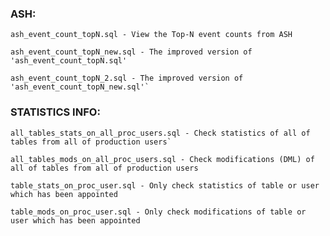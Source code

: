     

### ASH:

    ash_event_count_topN.sql - View the Top-N event counts from ASH
    
    ash_event_count_topN_new.sql - The improved version of 'ash_event_count_topN.sql'
    
    ash_event_count_topN_2.sql - The improved version of 'ash_event_count_topN_new.sql'`

### STATISTICS INFO:
    all_tables_stats_on_all_proc_users.sql - Check statistics of all of tables from all of production users`

    all_tables_mods_on_all_proc_users.sql - Check modifications (DML) of all of tables from all of production users

    table_stats_on_proc_user.sql - Only check statistics of table or user which has been appointed

    table_mods_on_proc_user.sql - Only check modifications of table or user which has been appointed
